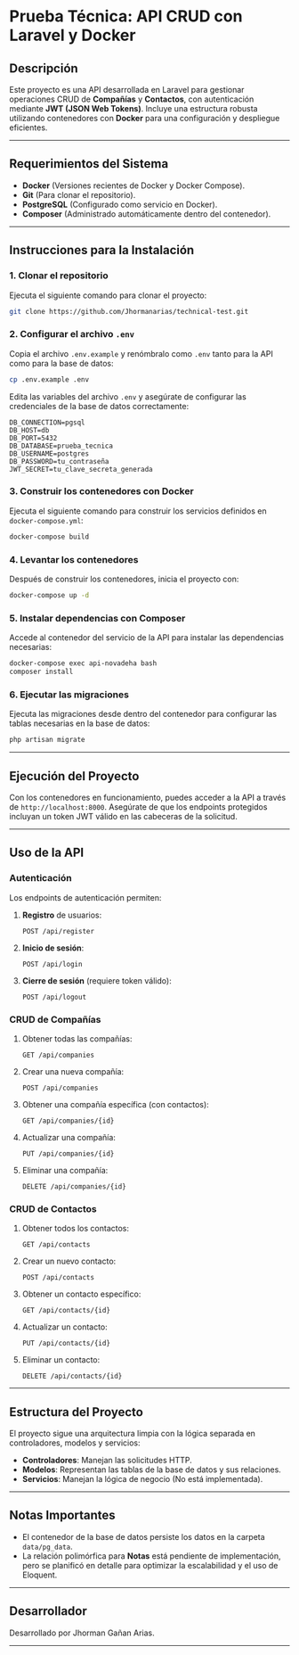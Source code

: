 # **Prueba Técnica: API CRUD con Laravel y Docker**

## **Descripción**
Este proyecto es una API desarrollada en Laravel para gestionar operaciones CRUD de **Compañías** y **Contactos**, con autenticación mediante **JWT (JSON Web Tokens)**. Incluye una estructura robusta utilizando contenedores con **Docker** para una configuración y despliegue eficientes.

---

## **Requerimientos del Sistema**
- **Docker** (Versiones recientes de Docker y Docker Compose).
- **Git** (Para clonar el repositorio).
- **PostgreSQL** (Configurado como servicio en Docker).
- **Composer** (Administrado automáticamente dentro del contenedor).

---

## **Instrucciones para la Instalación**

### **1. Clonar el repositorio**
Ejecuta el siguiente comando para clonar el proyecto:
```bash
git clone https://github.com/Jhormanarias/technical-test.git
```

### **2. Configurar el archivo `.env`**
Copia el archivo `.env.example` y renómbralo como `.env` tanto para la API como para la base de datos:
```bash
cp .env.example .env
```

Edita las variables del archivo `.env` y asegúrate de configurar las credenciales de la base de datos correctamente:
```dotenv
DB_CONNECTION=pgsql
DB_HOST=db
DB_PORT=5432
DB_DATABASE=prueba_tecnica
DB_USERNAME=postgres
DB_PASSWORD=tu_contraseña
JWT_SECRET=tu_clave_secreta_generada
```

### **3. Construir los contenedores con Docker**
Ejecuta el siguiente comando para construir los servicios definidos en `docker-compose.yml`:
```bash
docker-compose build
```

### **4. Levantar los contenedores**
Después de construir los contenedores, inicia el proyecto con:
```bash
docker-compose up -d
```

### **5. Instalar dependencias con Composer**
Accede al contenedor del servicio de la API para instalar las dependencias necesarias:
```bash
docker-compose exec api-novadeha bash
composer install
```

### **6. Ejecutar las migraciones**
Ejecuta las migraciones desde dentro del contenedor para configurar las tablas necesarias en la base de datos:
```bash
php artisan migrate
```

---

## **Ejecución del Proyecto**

Con los contenedores en funcionamiento, puedes acceder a la API a través de `http://localhost:8000`. Asegúrate de que los endpoints protegidos incluyan un token JWT válido en las cabeceras de la solicitud.

---

## **Uso de la API**

### **Autenticación**
Los endpoints de autenticación permiten:
1. **Registro** de usuarios:
   ```http
   POST /api/register
   ```
2. **Inicio de sesión**:
   ```http
   POST /api/login
   ```
3. **Cierre de sesión** (requiere token válido):
   ```http
   POST /api/logout
   ```

### **CRUD de Compañías**
1. Obtener todas las compañías:
   ```http
   GET /api/companies
   ```
2. Crear una nueva compañía:
   ```http
   POST /api/companies
   ```
3. Obtener una compañía específica (con contactos):
   ```http
   GET /api/companies/{id}
   ```
4. Actualizar una compañía:
   ```http
   PUT /api/companies/{id}
   ```
5. Eliminar una compañía:
   ```http
   DELETE /api/companies/{id}
   ```

### **CRUD de Contactos**
1. Obtener todos los contactos:
   ```http
   GET /api/contacts
   ```
2. Crear un nuevo contacto:
   ```http
   POST /api/contacts
   ```
3. Obtener un contacto específico:
   ```http
   GET /api/contacts/{id}
   ```
4. Actualizar un contacto:
   ```http
   PUT /api/contacts/{id}
   ```
5. Eliminar un contacto:
   ```http
   DELETE /api/contacts/{id}
   ```

---

## **Estructura del Proyecto**
El proyecto sigue una arquitectura limpia con la lógica separada en controladores, modelos y servicios:

- **Controladores**: Manejan las solicitudes HTTP.
- **Modelos**: Representan las tablas de la base de datos y sus relaciones.
- **Servicios**: Manejan la lógica de negocio (No está implementada).

---

## **Notas Importantes**
- El contenedor de la base de datos persiste los datos en la carpeta `data/pg_data`.
- La relación polimórfica para **Notas** está pendiente de implementación, pero se planificó en detalle para optimizar la escalabilidad y el uso de Eloquent.

---

## **Desarrollador**
Desarrollado por Jhorman Gañan Arias.

---